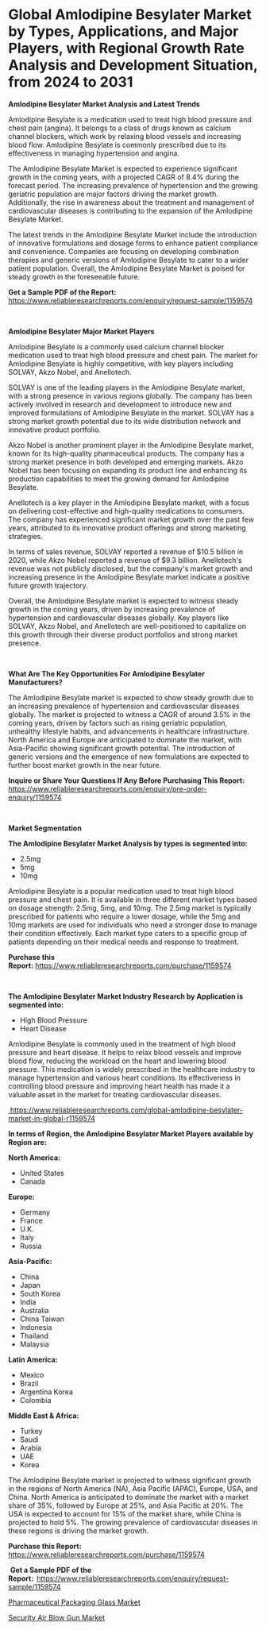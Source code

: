 <p><h1>Global Amlodipine Besylater Market by Types, Applications, and Major Players, with Regional Growth Rate Analysis and Development Situation, from 2024 to 2031</h1></p><p><strong>Amlodipine Besylater Market Analysis and Latest Trends</strong></p>
<p><p>Amlodipine Besylate is a medication used to treat high blood pressure and chest pain (angina). It belongs to a class of drugs known as calcium channel blockers, which work by relaxing blood vessels and increasing blood flow. Amlodipine Besylate is commonly prescribed due to its effectiveness in managing hypertension and angina.</p><p>The Amlodipine Besylate Market is expected to experience significant growth in the coming years, with a projected CAGR of 8.4% during the forecast period. The increasing prevalence of hypertension and the growing geriatric population are major factors driving the market growth. Additionally, the rise in awareness about the treatment and management of cardiovascular diseases is contributing to the expansion of the Amlodipine Besylate Market.</p><p>The latest trends in the Amlodipine Besylate Market include the introduction of innovative formulations and dosage forms to enhance patient compliance and convenience. Companies are focusing on developing combination therapies and generic versions of Amlodipine Besylate to cater to a wider patient population. Overall, the Amlodipine Besylate Market is poised for steady growth in the foreseeable future.</p></p>
<p><strong>Get a Sample PDF of the Report:&nbsp;</strong> <a href="https://www.reliableresearchreports.com/enquiry/request-sample/1159574">https://www.reliableresearchreports.com/enquiry/request-sample/1159574</a></p>
<p>&nbsp;</p>
<p><strong>Amlodipine Besylater Major Market Players</strong></p>
<p><p>Amlodipine Besylate is a commonly used calcium channel blocker medication used to treat high blood pressure and chest pain. The market for Amlodipine Besylate is highly competitive, with key players including SOLVAY, Akzo Nobel, and Anellotech.</p><p>SOLVAY is one of the leading players in the Amlodipine Besylate market, with a strong presence in various regions globally. The company has been actively involved in research and development to introduce new and improved formulations of Amlodipine Besylate in the market. SOLVAY has a strong market growth potential due to its wide distribution network and innovative product portfolio.</p><p>Akzo Nobel is another prominent player in the Amlodipine Besylate market, known for its high-quality pharmaceutical products. The company has a strong market presence in both developed and emerging markets. Akzo Nobel has been focusing on expanding its product line and enhancing its production capabilities to meet the growing demand for Amlodipine Besylate.</p><p>Anellotech is a key player in the Amlodipine Besylate market, with a focus on delivering cost-effective and high-quality medications to consumers. The company has experienced significant market growth over the past few years, attributed to its innovative product offerings and strong marketing strategies.</p><p>In terms of sales revenue, SOLVAY reported a revenue of $10.5 billion in 2020, while Akzo Nobel reported a revenue of $9.3 billion. Anellotech's revenue was not publicly disclosed, but the company's market growth and increasing presence in the Amlodipine Besylate market indicate a positive future growth trajectory.</p><p>Overall, the Amlodipine Besylate market is expected to witness steady growth in the coming years, driven by increasing prevalence of hypertension and cardiovascular diseases globally. Key players like SOLVAY, Akzo Nobel, and Anellotech are well-positioned to capitalize on this growth through their diverse product portfolios and strong market presence.</p></p>
<p>&nbsp;</p>
<p><strong>What Are The Key Opportunities For Amlodipine Besylater Manufacturers?</strong></p>
<p><p>The Amlodipine Besylate market is expected to show steady growth due to an increasing prevalence of hypertension and cardiovascular diseases globally. The market is projected to witness a CAGR of around 3.5% in the coming years, driven by factors such as rising geriatric population, unhealthy lifestyle habits, and advancements in healthcare infrastructure. North America and Europe are anticipated to dominate the market, with Asia-Pacific showing significant growth potential. The introduction of generic versions and the emergence of new formulations are expected to further boost market growth in the near future.</p></p>
<p><strong>Inquire or Share Your Questions If Any Before Purchasing This Report:</strong> <a href="https://www.reliableresearchreports.com/enquiry/pre-order-enquiry/1159574">https://www.reliableresearchreports.com/enquiry/pre-order-enquiry/1159574</a></p>
<p>&nbsp;</p>
<p><strong>Market Segmentation</strong></p>
<p><strong>The Amlodipine Besylater Market Analysis by types is segmented into:</strong></p>
<p><ul><li>2.5mg</li><li>5mg</li><li>10mg</li></ul></p>
<p><p>Amlodipine Besylate is a popular medication used to treat high blood pressure and chest pain. It is available in three different market types based on dosage strength: 2.5mg, 5mg, and 10mg. The 2.5mg market is typically prescribed for patients who require a lower dosage, while the 5mg and 10mg markets are used for individuals who need a stronger dose to manage their condition effectively. Each market type caters to a specific group of patients depending on their medical needs and response to treatment.</p></p>
<p><strong>Purchase this Report:&nbsp;</strong><a href="https://www.reliableresearchreports.com/purchase/1159574">https://www.reliableresearchreports.com/purchase/1159574</a></p>
<p>&nbsp;</p>
<p><strong>The Amlodipine Besylater Market Industry Research by Application is segmented into:</strong></p>
<p><ul><li>High Blood Pressure</li><li>Heart Disease</li></ul></p>
<p><p>Amlodipine Besylate is commonly used in the treatment of high blood pressure and heart disease. It helps to relax blood vessels and improve blood flow, reducing the workload on the heart and lowering blood pressure. This medication is widely prescribed in the healthcare industry to manage hypertension and various heart conditions. Its effectiveness in controlling blood pressure and improving heart health has made it a valuable asset in the market for treating cardiovascular diseases.</p></p>
<p><a href="https://www.reliableresearchreports.com/global-amlodipine-besylater-market-in-global-r1159574">&nbsp;https://www.reliableresearchreports.com/global-amlodipine-besylater-market-in-global-r1159574</a></p>
<p><strong>In terms of Region, the Amlodipine Besylater Market Players available by Region are:</strong></p>
<p>
    <p> <strong> North America: </strong>
        <ul>
            <li>United States</li>
            <li>Canada</li>
        </ul>
        </p> 
    <p> <strong> Europe: </strong>
        <ul>
            <li>Germany</li>
            <li>France</li>
            <li>U.K.</li>
            <li>Italy</li>
            <li>Russia</li>
        </ul>
        </p> 
    <p> <strong> Asia-Pacific: </strong>
        <ul>
            <li>China</li>
            <li>Japan</li>
            <li>South Korea</li>
            <li>India</li>
            <li>Australia</li>
            <li>China Taiwan</li>
            <li>Indonesia</li>
            <li>Thailand</li>
            <li>Malaysia</li>
        </ul>
        </p> 
    <p> <strong> Latin America: </strong>
        <ul>
            <li>Mexico</li>
            <li>Brazil</li>
            <li>Argentina Korea</li>
            <li>Colombia</li>
        </ul>
        </p> 
    <p> <strong> Middle East & Africa: </strong>
        <ul>
            <li>Turkey</li>
            <li>Saudi</li>
            <li>Arabia</li>
            <li>UAE</li>
            <li>Korea</li>
        </ul>
    </p>
    </p>
<p><p>The Amlodipine Besylate market is projected to witness significant growth in the regions of North America (NA), Asia Pacific (APAC), Europe, USA, and China. North America is anticipated to dominate the market with a market share of 35%, followed by Europe at 25%, and Asia Pacific at 20%. The USA is expected to account for 15% of the market share, while China is projected to hold 5%. The growing prevalence of cardiovascular diseases in these regions is driving the market growth.</p></p>
<p><strong>Purchase this Report: </strong><a href="https://www.reliableresearchreports.com/purchase/1159574">https://www.reliableresearchreports.com/purchase/1159574</a></p>
<p>&nbsp;<strong>Get a Sample PDF of the Report:&nbsp;&nbsp;</strong><a href="https://www.reliableresearchreports.com/enquiry/request-sample/1159574">https://www.reliableresearchreports.com/enquiry/request-sample/1159574</a></p>
<p><strong></strong></p>
<p><p><a href="https://github.com/edytherolanlouisejk1miz0wig/Market-Research-Report-List-2/blob/main/pharmaceutical-packaging-glass-market.md">Pharmaceutical Packaging Glass Market</a></p><p><a href="https://view.publitas.com/reportprime-1/security-air-blow-gun-market-analysis-and-sze-forecasted-for-period-from-2024-to-2031/">Security Air Blow Gun Market</a></p></p>